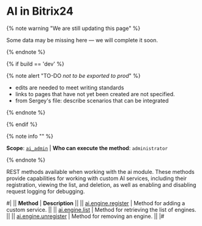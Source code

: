 # AI in Bitrix24

{% note warning "We are still updating this page" %}

Some data may be missing here — we will complete it soon.

{% endnote %}

{% if build == 'dev' %}

{% note alert "TO-DO _not to be exported to prod_" %}

- edits are needed to meet writing standards
- links to pages that have not yet been created are not specified.
- from Sergey's file: describe scenarios that can be integrated

{% endnote %}

{% endif %}

{% note info "" %}

**Scope**: [`ai_admin`](../scopes/permissions.md) | **Who can execute the method**: `administrator`

{% endnote %}

REST methods available when working with the ai module. These methods provide capabilities for working with custom AI services, including their registration, viewing the list, and deletion, as well as enabling and disabling request logging for debugging.

#|
|| **Method** | **Description** ||
|| [ai.engine.register](./ai-engine-register.md) | Method for adding a custom service. ||
|| [ai.engine.list](./ai-engine-list.md) | Method for retrieving the list of engines. ||
|| [ai.engine.unregister](./ai-engine-unregister.md) | Method for removing an engine. ||
|#